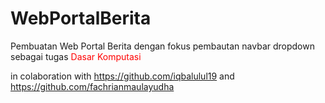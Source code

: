 # WebPortalBerita
Pembuatan Web Portal Berita dengan fokus pembautan navbar dropdown sebagai tugas <span style="color:red"> Dasar Komputasi <span/>

in colaboration with https://github.com/iqbalulul19 and https://github.com/fachrianmaulayudha
